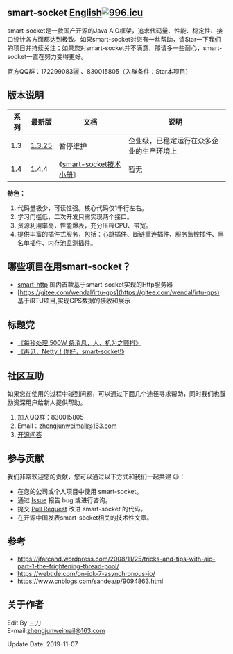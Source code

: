 ## smart-socket [English](README_EN.md)[![996.icu](https://img.shields.io/badge/link-996.icu-red.svg)](https://996.icu)
smart-socket是一款国产开源的Java AIO框架，追求代码量、性能、稳定性、接口设计各方面都达到极致。如果smart-socket对您有一丝帮助，请Star一下我们的项目并持续关注；如果您对smart-socket并不满意，那请多一些耐心，smart-socket一直在努力变得更好。

官方QQ群：172299083🈵 、830015805（入群条件：Star本项目）
## 版本说明

|  系列  | 最新版   |  文档  | 说明 |
| -- | -- | -- | -- |
|  1.3  |  [1.3.25](https://mvnrepository.com/artifact/org.smartboot.socket/aio-core/1.3.25)  |  暂停维护  | 企业级，已稳定运行在众多企业的生产环境上 |
|  1.4  |   1.4.4 |  《[smart-socket技术小册](https://smartboot.gitee.io/book/)》 |暂无|

**特色：**
1. 代码量极少，可读性强。核心代码仅1千行左右。
2. 学习门槛低，二次开发只需实现两个接口。
3. 资源利用率高，性能爆表，充分压榨CPU、带宽。
4. 提供丰富的插件式服务，包括：心跳插件、断链重连插件、服务监控插件、黑名单插件、内存池监测插件。

## 哪些项目在用smart-socket？
- [smart-http](https://gitee.com/smartboot/smart-http) 国内首款基于smart-socket实现的Http服务器
- [https://gitee.com/wendal/irtu-gps](https://gitee.com/wendal/irtu-gps) 基于iRTU项目,实现GPS数据的接收和展示



## 标题党
- [《每秒处理 500W 条消息，人、机为之颤抖》](https://www.oschina.net/news/90988/smart-socket-1-2-0-beta)
- [《再见，Netty！你好，smart-socket!》](https://my.oschina.net/u/2385344/blog/1603648)

## 社区互助
如果您在使用的过程中碰到问题，可以通过下面几个途径寻求帮助，同时我们也鼓励资深用户给新人提供帮助。

1. 加入QQ群：830015805
2. Email：zhengjunweimail@163.com
3. [开源问答](https://www.oschina.net/question/tag/smart-socket)

## 参与贡献
我们非常欢迎您的贡献，您可以通过以下方式和我们一起共建 :smiley:：

- 在您的公司或个人项目中使用 smart-socket。
- 通过 [Issue](https://gitee.com/smartboot/smart-socket/issues) 报告 bug 或进行咨询。
- 提交 [Pull Request](https://gitee.com/smartboot/smart-socket/pulls) 改进 smart-socket 的代码。
- 在开源中国发表smart-socket相关的技术性文章。


## 参考
- https://jfarcand.wordpress.com/2008/11/25/tricks-and-tips-with-aio-part-1-the-frightening-thread-pool/
- https://webtide.com/on-jdk-7-asynchronous-io/
- https://www.cnblogs.com/sandea/p/9094863.html

## 关于作者
Edit By 三刀  
E-mail:zhengjunweimail@163.com  


Update Date: 2019-11-07